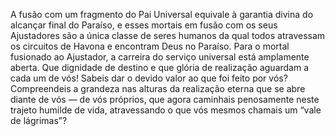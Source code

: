 ﻿A fusão com um fragmento do Pai Universal equivale à garantia divina do alcançar final do Paraíso, e esses mortais em fusão com os seus Ajustadores são a única classe de seres humanos da qual todos atravessam os circuitos de Havona e encontram Deus no Paraíso. Para o mortal fusionado ao Ajustador, a carreira do serviço universal está amplamente aberta. Que dignidade de destino e que glória de realização aguardam a cada um de vós! Sabeis dar o devido valor ao que foi feito por vós? Compreendeis a grandeza nas alturas da realização eterna que se abre diante de vós — de vós próprios, que agora caminhais penosamente neste trajeto humilde de vida, atravessando o que vós mesmos chamais um “vale de lágrimas”?